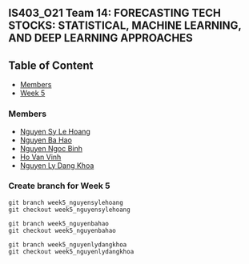 ## IS403_O21 Team 14: FORECASTING TECH STOCKS: STATISTICAL, MACHINE LEARNING, AND DEEP LEARNING APPROACHES

## Table of Content
- [Members](#members)
- [Week 5](#week5)


<a name="members"></a>

### Members
- [Nguyen Sy Le Hoang](https://github.com/toilacube)
- [Nguyen Ba Hao](https://github.com/NBaHao)
- [Nguyen Ngoc Binh](https://github.com/Groolt)
- [Ho Van Vinh](https://github.com/VinhHo789)
- [Nguyen Ly Dang Khoa](https://github.com/JesseCN1024)


<a name="week5"></a>

### Create branch for Week 5

```
git branch week5_nguyensylehoang
git checkout week5_nguyensylehoang
```

```
git branch week5_nguyenbahao
git checkout week5_nguyenbahao
```

```
git branch week5_nguyenlydangkhoa
git checkout week5_nguyenlydangkhoa
```
